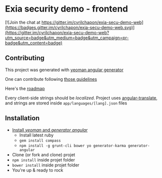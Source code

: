# Exia security demo - frontend

[![Join the chat at https://gitter.im/cyrilchapon/exia-secu-demo-web](https://badges.gitter.im/cyrilchapon/exia-secu-demo-web.svg)](https://gitter.im/cyrilchapon/exia-secu-demo-web?utm_source=badge&utm_medium=badge&utm_campaign=pr-badge&utm_content=badge)

## Contributing

This project was generated with [yeoman angular generator](https://github.com/yeoman/generator-angular)

One can contribute following [those guidelines](http://stackoverflow.com/questions/4384776/how-do-i-contribute-to-others-code-in-github)

Here's the [roadmap](ROADMAP.md)

Every client-side strings should be *localized*. Project uses [angular-translate](https://angular-translate.github.io/), and strings are stored inside `app/languages/[lang].json` files

## Installation

- [Install *yeoman* and *generator angular*](https://github.com/yeoman/generator-angular#usage)
  - Install latest ruby
  - `gem install compass`
  - `npm install -g grunt-cli bower yo generator-karma generator-angular`
- Clone (or fork and clone) projet
- `npm install` inside projet folder
- `bower install` inside projet folder
- You're up & ready to rock
